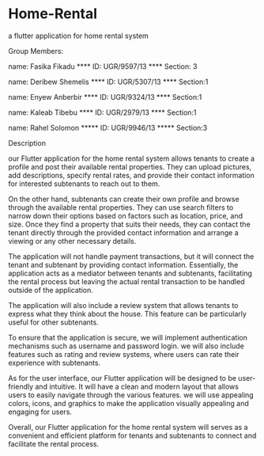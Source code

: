 # Home-Rental
a flutter application for home rental system

Group Members:<br>
    
   name: Fasika Fikadu  ****           ID: UGR/9597/13      ****   Section:  3 
   
   name: Deribew Shemelis  ****        ID: UGR/5307/13    ****     Section:1  
   
   name: Enyew Anberbir    ****        ID: UGR/9324/13	    ****   Section:1
   
   name: Kaleab Tibebu    ****         ID: UGR/2979/13    ****     Section:1   
   
   name: Rahel Solomon     *****        ID: UGR/9946/13     *****    Section:3
   </pre>
   
   
   Description
   
   our Flutter application for the home rental system allows tenants to create a profile and post their available rental properties. They can upload pictures, add descriptions, specify rental rates, and provide their contact information for interested subtenants to reach out to them.
   
On the other hand, subtenants can create their own profile and browse through the available rental properties. They can use search filters to narrow down their options based on factors such as location, price, and size. Once they find a property that suits their needs, they can contact the tenant directly through the provided contact information and arrange a viewing or any other necessary details.

The application will not handle payment transactions, but it will connect the tenant and subtenant by providing contact information. Essentially, the application acts as a mediator between tenants and subtenants, facilitating the rental process but leaving the actual rental transaction to be handled outside of the application.

The application will also include a review system that allows tenants to express what they think about the house. This feature can be particularly useful for other subtenants.

To ensure that the application is secure, we will implement authentication mechanisms such as username and password login. we will also include features such as rating and review systems, where users can rate their experience with subtenants.

As for the user interface, our Flutter application will be designed to be user-friendly and intuitive. It will have a clean and modern layout that allows users to easily navigate through the various features. we will use appealing colors, icons, and graphics to make the application visually appealing and engaging for users.

Overall, our Flutter application for the home rental system will serves as a convenient and efficient platform for tenants and subtenants to connect and facilitate the rental process.
